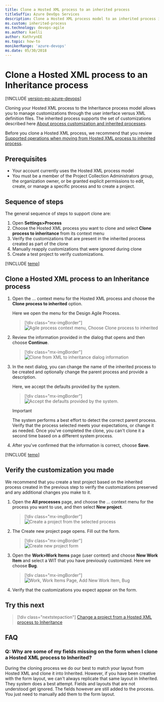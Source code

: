 ```yaml
---
title: Clone a Hosted XML process to an inherited process
titleSuffix: Azure DevOps Services     
description: Clone a Hosted XML process model to an inherited process in Azure DevOps Services
ms.custom: inherited-process
ms.technology: devops-agile
ms.author: kaelli
author: KathrynEE
ms.topic: how-to
monikerRange: 'azure-devops'
ms.date: 05/30/2018
---
```


# Clone a Hosted XML process to an Inheritance process   

[!INCLUDE [version-eq-azure-devops](../../../includes/version-eq-azure-devops.md)]

Cloning your Hosted XML process to the Inheritance process model allows you to manage customizations through the user interface versus XML definition files. The inherited process supports the set of customizations described here [About process customization and inherited processes](inheritance-process-model.md). 

Before you clone a Hosted XML process, we recommend that you review [Supported operations when moving from Hosted XML process to inherited process](upgrade-support-hosted-to-inherited.md). 
 

## Prerequisites

- Your account currently uses the Hosted XML process model 
- You must be a member of the Project Collection Administrators group, the organization owner, or be granted explicit permissions to edit, create, or manage a specific process and to create a project. 


## Sequence of steps

The general sequence of steps to support clone are:  
1. Open **Settings>Process** 
1. Choose the Hosted XML process you want to clone and select **Clone process to inheritance** from its context menu
2. Verify the customizations that are present in the inherited process created as part of the clone
3. Manually reapply customizations that were ignored during clone
4. Create a test project to verify customizations. 

[!INCLUDE [temp](../includes/open-process-admin-context-ts-only.md)]


## Clone a Hosted XML process to an Inheritance process 

1. Open the &hellip; context menu for the Hosted XML process and choose the **Clone process to inherited** option. 

	Here we open the menu for the Design Agile Process. 

	> [!div class="mx-imgBorder"]  
	> ![Agile process context menu, Choose Clone process to inherited](media/migration/upgrade-to-inherited-option-menu.png) 

1. Review the information provided in the dialog that opens and then choose **Continue**.  

	> [!div class="mx-imgBorder"]  
	> ![Clone from XML to inheritance dialog information](media/migration/upgrade-from-xml-to-inheritance.png)   

2. In the next dialog, you can change the name of the inherited process to be created and optionally change the parent process and provide a description. 

	Here, we accept the defaults provided by the system.  

	> [!div class="mx-imgBorder"]  
	> ![Accept the defaults provided by the system.](media/migration/upgrade-from-xml-to-inheritance-dialog.png)  

	> [!IMPORTANT]  
	> The system performs a best effort to detect the correct parent process. Verify that the process selected meets your expectations, or change it as needed. Once you've completed the clone, you can't clone it a second time based on a different system process. 

3. After you've confirmed that the information is correct, choose **Save**. 

[!INCLUDE [temp](../includes/post-upgrade-steps.md)]

<a id="verify">  </a>
## Verify the customization you made 

We recommend that you create a test project based on the inherited process created in the previous step to verify the customizations preserved and any additional changes you make to it. 

1. Open the **All processes** page, and choose the &hellip; context menu for the process you want to use, and then select **New project**.  

	> [!div class="mx-imgBorder"]  
	> ![Create a project from the selected process](media/migration/create-team-project-inherited-process.png)  

1. The Create new project page opens. Fill out the form. 

	> [!div class="mx-imgBorder"]  
	> ![Create new project form](media/process/create-test-project.png) 

2. Open the **Work>Work Items** page (user context) and choose **New Work Item** and select a WIT that you have previously customized. Here we choose **Bug**. 

	> [!div class="mx-imgBorder"]  
	> ![Work, Work Items Page, Add New Work Item, Bug](media/process/add-custom-field-verify-bug.png) 

3. Verify that the customizations you expect appear on the form.  

## Try this next
> [!div class="nextstepaction"]
> [Change a project from a Hosted XML process to Inheritance](change-process-from-hosted-to-inherited.md) 

## FAQ

### Q: Why are some of my fields missing on the form when I clone a Hosted XML process to Inherited?

During the cloning process we do our best to match your layout from Hosted XML and clone it into Inherited. However, if you have been creative with the form layout, we can't always replicate that same layout in Inherited. They system does a best attempt. Fields and layouts that are not understood get ignored. The fields however are still added to the process. You just need to manually add them to the form layout.

